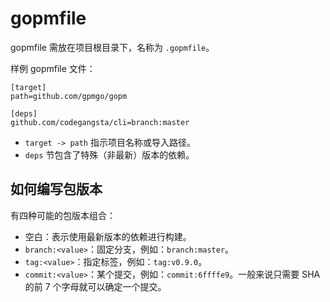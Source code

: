 gopmfile
====

gopmfile 需放在项目根目录下，名称为 `.gopmfile`。

样例 gopmfile 文件：

	[target]
	path=github.com/gpmgo/gopm
	
	[deps]
	github.com/codegangsta/cli=branch:master

- `target -> path` 指示项目名称或导入路径。
- `deps` 节包含了特殊（非最新）版本的依赖。

## 如何编写包版本

有四种可能的包版本组合：

- 空白：表示使用最新版本的依赖进行构建。
- `branch:<value>`：固定分支，例如：`branch:master`。
- `tag:<value>`：指定标签，例如：`tag:v0.9.0`。
- `commit:<value>`：某个提交，例如：`commit:6ffffe9`。一般来说只需要 SHA 的前 7 个字母就可以确定一个提交。